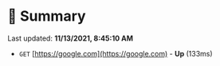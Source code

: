 # 📖 Summary
Last updated: **11/13/2021, 8:45:10 AM**

- `GET` [https://google.com](https://google.com) - **Up** (133ms)
